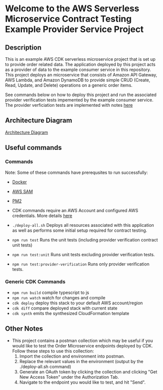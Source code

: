 # Welcome to the AWS Serverless Microservice Contract Testing Example Provider Service Project

## Description

This is an example AWS CDK serverless microservice project that is set up to provide order related data. The application deployed by this project acts as a provider of data to the example consumer service in this repository. This project deploys an microservice that consists of Amazon API Gateway, AWS Lambda, and Amazon DynamoDB to provide simple CRUD (Create, Read, Update, and Delete) operations on a generic order items.

See commands below on how to deploy this project and run the associated provider verification tests impemented by the example consumer service. The provider verficiation tests are implemented with notes [here](./test/provider-verification-tests/provider-verification-tests.test.ts)

## Architecture Diagram

[Architecture Diagram](./images/OrderServiceArchitectureDiagram.jpg)

## Useful commands

### Commands
Note: Some of these commands have prerequsites to run successfully:
* [Docker](https://docs.docker.com/get-started/)
* [AWS SAM](https://docs.aws.amazon.com/serverless-application-model/latest/developerguide/install-sam-cli.html)
* [PM2](https://pm2.io/docs/runtime/guide/installation/)
* CDK commands require an AWS Account and configured AWS credentials. More details [here](https://docs.aws.amazon.com/cdk/v2/guide/getting_started.html)

* `./deploy-all.sh` Deploys all resources associated with this application as well as performs some initial setup required for contract testing.
* `npm run test` Runs the unit tests (including provider verification contract unit tests)
* `npm run test:unit` Runs unit tests excluding provider verification tests.
* `npm run test:provider-verification` Runs only provider verification tests.


### Generic CDK Commands
* `npm run build`   compile typescript to js
* `npm run watch`   watch for changes and compile
* `cdk deploy`      deploy this stack to your default AWS account/region
* `cdk diff`        compare deployed stack with current state
* `cdk synth`       emits the synthesized CloudFormation template

## Other Notes

* This project contains a postman collection which may be useful if you would like to test the Order Microservice endpoints deployed by CDK. Follow these steps to use this collection:
    1. Import the collection and environment into postman. 
    2. Replace the relevant values in the environment (output by the ./deploy-all.sh command)
    3. Generate an OAuth token by clicking the collection and clicking "Get New Access Token" under the Authorization Tab.
    4. Navigate to the endpoint you would like to test, and hit "Send".
